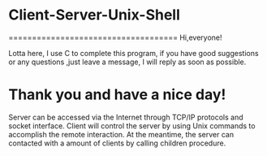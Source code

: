 # Client-Server-Unix-Shell

====================================
Hi,everyone!

Lotta here, I use C to complete this program, if you have good suggestions or any questions ,just leave a message, I will reply as soon as possible. 

Thank you and have a nice day!
====================================


Server can be accessed via the Internet through TCP/IP protocols and socket interface. Client will control the server by using Unix commands to accomplish the remote interaction. At the meantime, the server can contacted with a amount of clients by calling children procedure.


